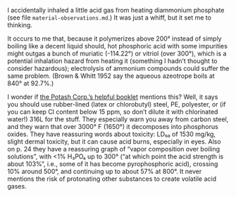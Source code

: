 I accidentally inhaled a little acid gas from heating diammonium
phosphate (see file `material-observations.md`.)  It was just a whiff,
but it set me to thinking.

It occurs to me that, because it polymerizes above 200° instead of
simply boiling like a decent liquid should, hot phosphoric acid with
some impurities might outgas a bunch of muriatic (-114.22°) or vitriol
(over 300°), which is a potential inhalation hazard from heating it
(something I hadn’t thought to consider hazardous); electrolysis of
ammonium compounds could suffer the same problem.  (Brown & Whitt 1952
say the aqueous azeotrope boils at 840° at 92.7%.)

I wonder if [the Potash Corp.’s helpful booklet][0] mentions this?
Well, it says you should use rubber-lined (latex or chlorobutyl)
steel, PE, polyester, or (if you can keep Cl content below 15 ppm, so
don’t dilute it with chlorinated water!) 316L for the stuff.  They
especially warn you away from carbon steel, and they warn that over
3000° F (1650°) it decomposes into phosphorus oxides.  They have
reassuring words about toxicity: LD₅₀ of 1530 mg/kg, slight dermal
toxicity, but it can cause acid burns, especially in eyes.  Also on
p. 24 they have a reassuring graph of “vapor composition over boiling
solutions”, with <1% H₃PO₄ up to 300° (“at which point the acid
strength is about 103%”, i.e., some of it has become pyrophosphoric
acid), crossing 10% around 500°, and continuing up to about 57% at
800°.  It never mentions the risk of protonating other substances to
create volatile acid gases.

[0]: https://isolab.ess.washington.edu/resources/H3PO4.pdf
